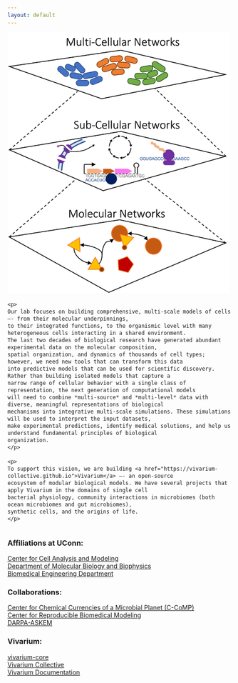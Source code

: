 ```yaml
---
layout: default
---
```


<div style="overflow: auto;">
    <img class="float-right" src="https://raw.githubusercontent.com/eagmon/eagmon.github.io/master/images/multiscale_network.png" alt="MultiscaleNetwork" width="500" />
    
    <p>
    Our lab focuses on building comprehensive, multi-scale models of cells –- from their molecular underpinnings, 
    to their integrated functions, to the organismic level with many heterogeneous cells interacting in a shared environment. 
    The last two decades of biological research have generated abundant experimental data on the molecular composition, 
    spatial organization, and dynamics of thousands of cell types; however, we need new tools that can transform this data 
    into predictive models that can be used for scientific discovery. Rather than building isolated models that capture a 
    narrow range of cellular behavior with a single class of representation, the next generation of computational models 
    will need to combine *multi-source* and *multi-level* data with diverse, meaningful representations of biological 
    mechanisms into integrative multi-scale simulations. These simulations will be used to interpret the input datasets, 
    make experimental predictions, identify medical solutions, and help us understand fundamental principles of biological 
    organization.
    </p>

    <p>
    To support this vision, we are building <a href="https://vivarium-collective.github.io">Vivarium</a> –- an open-source 
    ecosystem of modular biological models. We have several projects that apply Vivarium in the domains of single cell 
    bacterial physiology, community interactions in microbiomes (both ocean microbiomes and gut microbiomes), 
    synthetic cells, and the origins of life.
    </p>
</div>

### Affiliations at UConn: 

[Center for Cell Analysis and Modeling](https://health.uconn.edu/cell-analysis-modeling/) \
[Department of Molecular Biology and Biophysics](https://health.uconn.edu/molecular-biology-biophysics/) \
[Biomedical Engineering Department](https://www.bme.uconn.edu) 

### Collaborations: 

[Center for Chemical Currencies of a Microbial Planet (C-CoMP)](https://ccomp-stc.org) \
[Center for Reproducible Biomedical Modeling](https://reproduciblebiomodels.org) \
[DARPA-ASKEM](https://www.darpa.mil/news-events/2021-12-06) 

### Vivarium: 

[vivarium-core](https://github.com/vivarium-collective/vivarium-core) \
[Vivarium Collective](https://vivarium-collective.github.io) \
[Vivarium Documentation](https://vivarium-core.readthedocs.io/en/latest/) 
